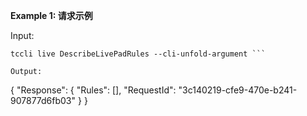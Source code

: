 **Example 1: 请求示例**



Input: 

```
tccli live DescribeLivePadRules --cli-unfold-argument ```

Output: 
```
{
    "Response": {
        "Rules": [],
        "RequestId": "3c140219-cfe9-470e-b241-907877d6fb03"
    }
}
```

